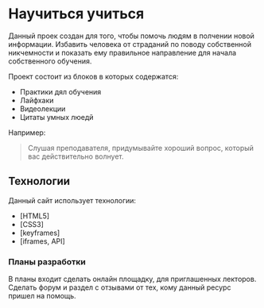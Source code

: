 # Научиться учиться
Данный проек создан для того, чтобы помочь людям в полчении новой информации. Избавить человека от страданий по поводу собственной никчемности и показать ему правильное направление для начала собственного обучения.

Проект состоит из блоков в которых содержатся:
  - Практики дял обучения
  - Лайфхаки
  - Видеолекции
  - Цитаты умных люедй

Например:

> Слушая преподавателя, придумывайте хороший вопрос, который вас действительно волнует.

## Технологии

Данный сайт использует технологии:

* [HTML5]
* [CSS3] 
* [keyframes] 
* [iframes, API]

### Планы разработки
В планы входит сделать онлайн площадку, для приглашенных лекторов. 
Сделать форум и раздел с отзывами от тех, кому данный ресурс пришел на помощь.